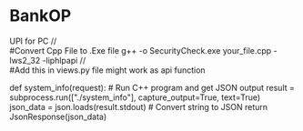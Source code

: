 # BankOP
UPI for PC
//                            
#Convert Cpp File to .Exe file
g++ -o SecurityCheck.exe your_file.cpp -lws2_32 -liphlpapi
//        
#Add this in views.py file might work as api function

def system_info(request):
    # Run C++ program and get JSON output
    result = subprocess.run(["./system_info"], capture_output=True, text=True)
    json_data = json.loads(result.stdout)  # Convert string to JSON
    return JsonResponse(json_data)
